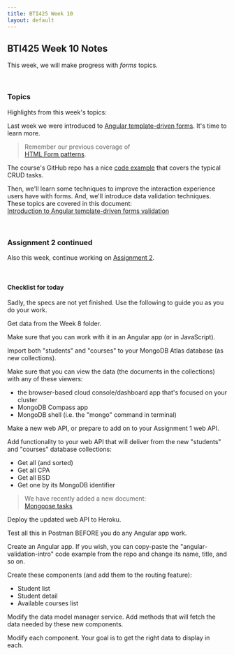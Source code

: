 ```yaml
---
title: BTI425 Week 10
layout: default
---
```


## BTI425 Week 10 Notes

This week, we will make progress with *forms* topics.  

<br>

### Topics

Highlights from this week's topics: 

Last week we were introduced to [Angular template-driven forms](angular-forms-intro). It's time to learn more. 

> Remember our previous coverage of  
> [HTML Form patterns](html-form-patterns). 

The course's GitHub repo has a nice [code example](https://github.com/sictweb/bti425-2020/tree/master/Week_10) that covers the typical CRUD tasks. 

Then, we'll learn some techniques to improve the interaction experience users have with forms. And, we'll introduce data validation techniques. These topics are covered in this document:  
[Introduction to Angular template-driven forms validation](angular-forms-validation-intro)

<br>

### Assignment 2 continued

Also this week, continue working on [Assignment 2](/bti425-2020/graded-work/assign2). 

<br>

#### Checklist for today

Sadly, the specs are not yet finished. Use the following to guide you as you do your work.

Get data from the Week 8 folder.  

Make sure that you can work with it in an Angular app (or in JavaScript).  

Import both "students" and "courses" to your MongoDB Atlas database (as new collections).  

Make sure that you can view the data (the documents in the collections) with any of these viewers:  
* the browser-based cloud console/dashboard app that's focused on your cluster 
* MongoDB Compass app 
* MongoDB shell (i.e. the "mongo" command in terminal)  

Make a new web API, or prepare to add on to your Assignment 1 web API.  

Add functionality to your web API that will deliver from the new "students" and "courses" database collections:
* Get all (and sorted)
* Get all CPA
* Get all BSD
* Get one by its MongoDB identifier

> We have recently added a new document:  
> [Mongoose tasks](mongoose-tasks)

Deploy the updated web API to Heroku.

Test all this in Postman BEFORE you do any Angular app work. 

Create an Angular app. If you wish, you can copy-paste the "angular-validation-intro" code example from the repo and change its name, title, and so on. 

Create these components (and add them to the routing feature): 
* Student list
* Student detail
* Available courses list  

Modify the data model manager service. Add methods that will fetch the data needed by these new components.

Modify each component. Your goal is to get the right data to display in each.

<br>
